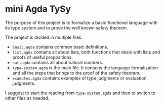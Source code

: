 # mini Agda TySy
The purpose of this project is to formalize a basic functional language with its type system and to prove the well known safety theorem.

The project is divided in multiple files:
- `basic.agda` contains common basic definitions.
- `list.agda` contains all about lists, both functions that deals with lists and proofs of useful propositions.
- `nat.agda` contains all about natural numbers.
- `type-system.agda` is the main file. It contains the language formalization and all the steps that brings to the proof of the safety theorem.
- `examples.agda` contains examples of type judgments or evaluation judgments.

I suggest to start the reading from `type-system.agda` and then to switch to other files as needed.
